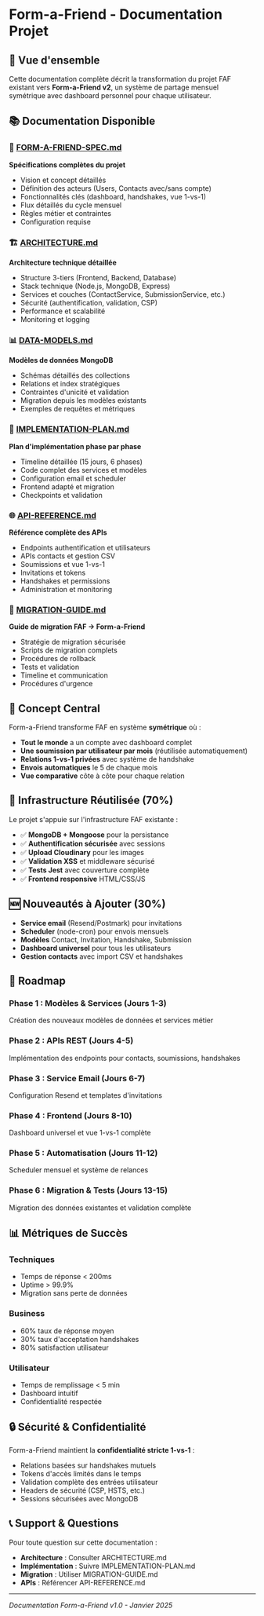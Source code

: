 # Form-a-Friend - Documentation Projet

## 📁 Vue d'ensemble

Cette documentation complète décrit la transformation du projet FAF existant vers **Form-a-Friend v2**, un système de partage mensuel symétrique avec dashboard personnel pour chaque utilisateur.

## 📚 Documentation Disponible

### 🎯 [FORM-A-FRIEND-SPEC.md](./FORM-A-FRIEND-SPEC.md)
**Spécifications complètes du projet**
- Vision et concept détaillés
- Définition des acteurs (Users, Contacts avec/sans compte)
- Fonctionnalités clés (dashboard, handshakes, vue 1-vs-1)
- Flux détaillés du cycle mensuel
- Règles métier et contraintes
- Configuration requise

### 🏗️ [ARCHITECTURE.md](./ARCHITECTURE.md) 
**Architecture technique détaillée**
- Structure 3-tiers (Frontend, Backend, Database)
- Stack technique (Node.js, MongoDB, Express)
- Services et couches (ContactService, SubmissionService, etc.)
- Sécurité (authentification, validation, CSP)
- Performance et scalabilité
- Monitoring et logging

### 📊 [DATA-MODELS.md](./DATA-MODELS.md)
**Modèles de données MongoDB**
- Schémas détaillés des collections
- Relations et index stratégiques
- Contraintes d'unicité et validation
- Migration depuis les modèles existants
- Exemples de requêtes et métriques

### 🚀 [IMPLEMENTATION-PLAN.md](./IMPLEMENTATION-PLAN.md)
**Plan d'implémentation phase par phase**
- Timeline détaillée (15 jours, 6 phases)
- Code complet des services et modèles
- Configuration email et scheduler
- Frontend adapté et migration
- Checkpoints et validation

### 🌐 [API-REFERENCE.md](./API-REFERENCE.md)
**Référence complète des APIs**
- Endpoints authentification et utilisateurs
- APIs contacts et gestion CSV
- Soumissions et vue 1-vs-1
- Invitations et tokens
- Handshakes et permissions
- Administration et monitoring

### 🔄 [MIGRATION-GUIDE.md](./MIGRATION-GUIDE.md)
**Guide de migration FAF → Form-a-Friend**
- Stratégie de migration sécurisée
- Scripts de migration complets
- Procédures de rollback
- Tests et validation
- Timeline et communication
- Procédures d'urgence

## 🎯 Concept Central

Form-a-Friend transforme FAF en système **symétrique** où :
- **Tout le monde** a un compte avec dashboard complet
- **Une soumission par utilisateur par mois** (réutilisée automatiquement)
- **Relations 1-vs-1 privées** avec système de handshake
- **Envois automatiques** le 5 de chaque mois
- **Vue comparative** côte à côte pour chaque relation

## 🔧 Infrastructure Réutilisée (70%)

Le projet s'appuie sur l'infrastructure FAF existante :
- ✅ **MongoDB + Mongoose** pour la persistance
- ✅ **Authentification sécurisée** avec sessions
- ✅ **Upload Cloudinary** pour les images
- ✅ **Validation XSS** et middleware sécurisé
- ✅ **Tests Jest** avec couverture complète
- ✅ **Frontend responsive** HTML/CSS/JS

## 🆕 Nouveautés à Ajouter (30%)

- **Service email** (Resend/Postmark) pour invitations
- **Scheduler** (node-cron) pour envois mensuels
- **Modèles** Contact, Invitation, Handshake, Submission
- **Dashboard universel** pour tous les utilisateurs
- **Gestion contacts** avec import CSV et handshakes

## 🚀 Roadmap

### Phase 1 : Modèles & Services (Jours 1-3)
Création des nouveaux modèles de données et services métier

### Phase 2 : APIs REST (Jours 4-5)
Implémentation des endpoints pour contacts, soumissions, handshakes

### Phase 3 : Service Email (Jours 6-7)
Configuration Resend et templates d'invitations

### Phase 4 : Frontend (Jours 8-10)
Dashboard universel et vue 1-vs-1 complète

### Phase 5 : Automatisation (Jours 11-12)
Scheduler mensuel et système de relances

### Phase 6 : Migration & Tests (Jours 13-15)
Migration des données existantes et validation complète

## 📊 Métriques de Succès

### Techniques
- Temps de réponse < 200ms
- Uptime > 99.9%
- Migration sans perte de données

### Business
- 60% taux de réponse moyen
- 30% taux d'acceptation handshakes
- 80% satisfaction utilisateur

### Utilisateur
- Temps de remplissage < 5 min
- Dashboard intuitif
- Confidentialité respectée

## 🔒 Sécurité & Confidentialité

Form-a-Friend maintient la **confidentialité stricte 1-vs-1** :
- Relations basées sur handshakes mutuels
- Tokens d'accès limités dans le temps
- Validation complète des entrées utilisateur
- Headers de sécurité (CSP, HSTS, etc.)
- Sessions sécurisées avec MongoDB

## 📞 Support & Questions

Pour toute question sur cette documentation :
- **Architecture** : Consulter ARCHITECTURE.md
- **Implémentation** : Suivre IMPLEMENTATION-PLAN.md  
- **Migration** : Utiliser MIGRATION-GUIDE.md
- **APIs** : Référencer API-REFERENCE.md

---

*Documentation Form-a-Friend v1.0 - Janvier 2025*
